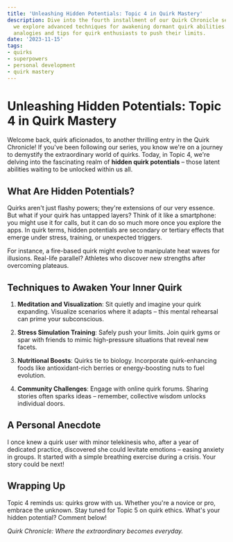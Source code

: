 ```yaml
---
title: 'Unleashing Hidden Potentials: Topic 4 in Quirk Mastery'
description: Dive into the fourth installment of our Quirk Chronicle series, where
  we explore advanced techniques for awakening dormant quirk abilities. Discover real-world
  analogies and tips for quirk enthusiasts to push their limits.
date: '2023-11-15'
tags:
- quirks
- superpowers
- personal development
- quirk mastery
---
```


# Unleashing Hidden Potentials: Topic 4 in Quirk Mastery

Welcome back, quirk aficionados, to another thrilling entry in the Quirk Chronicle! If you've been following our series, you know we're on a journey to demystify the extraordinary world of quirks. Today, in Topic 4, we're delving into the fascinating realm of **hidden quirk potentials** – those latent abilities waiting to be unlocked within us all.

## What Are Hidden Potentials?

Quirks aren't just flashy powers; they're extensions of our very essence. But what if your quirk has untapped layers? Think of it like a smartphone: you might use it for calls, but it can do so much more once you explore the apps. In quirk terms, hidden potentials are secondary or tertiary effects that emerge under stress, training, or unexpected triggers.

For instance, a fire-based quirk might evolve to manipulate heat waves for illusions. Real-life parallel? Athletes who discover new strengths after overcoming plateaus.

## Techniques to Awaken Your Inner Quirk

1. **Meditation and Visualization**: Sit quietly and imagine your quirk expanding. Visualize scenarios where it adapts – this mental rehearsal can prime your subconscious.

2. **Stress Simulation Training**: Safely push your limits. Join quirk gyms or spar with friends to mimic high-pressure situations that reveal new facets.

3. **Nutritional Boosts**: Quirks tie to biology. Incorporate quirk-enhancing foods like antioxidant-rich berries or energy-boosting nuts to fuel evolution.

4. **Community Challenges**: Engage with online quirk forums. Sharing stories often sparks ideas – remember, collective wisdom unlocks individual doors.

## A Personal Anecdote

I once knew a quirk user with minor telekinesis who, after a year of dedicated practice, discovered she could levitate emotions – easing anxiety in groups. It started with a simple breathing exercise during a crisis. Your story could be next!

## Wrapping Up

Topic 4 reminds us: quirks grow with us. Whether you're a novice or pro, embrace the unknown. Stay tuned for Topic 5 on quirk ethics. What's your hidden potential? Comment below!

*Quirk Chronicle: Where the extraordinary becomes everyday.*

